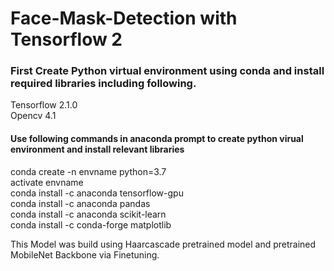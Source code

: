 # Face-Mask-Detection with Tensorflow 2

### First Create Python virtual environment using conda and install required libraries including following. 
Tensorflow 2.1.0 <br />
Opencv 4.1 <br />

#### Use following commands in anaconda prompt to create python virual environment and install relevant libraries

conda create -n envname  python=3.7 <br />
activate  envname  <br />
conda install -c anaconda tensorflow-gpu <br />
conda install -c anaconda pandas <br />
conda install -c anaconda scikit-learn <br />
conda install -c conda-forge matplotlib <br />

This Model was build using Haarcascade pretrained model and pretrained MobileNet Backbone via Finetuning. 
